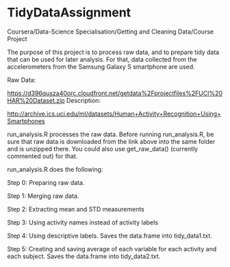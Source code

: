 TidyDataAssignment
==================
Coursera/Data-Science Specialisation/Getting and Cleaning Data/Course Project

The purpose of this project is to process raw data, and to prepare tidy data that can be used for later analysis. 
For that, data collected from the accelerometers from the Samsung Galaxy S smartphone are used. 

Raw Data: 

https://d396qusza40orc.cloudfront.net/getdata%2Fprojectfiles%2FUCI%20HAR%20Dataset.zip 
Description: 

http://archive.ics.uci.edu/ml/datasets/Human+Activity+Recognition+Using+Smartphones

run_analysis.R processes the raw data. Before running run_analysis.R, be sure that raw data is downloaded from the link above into the same folder and is unzipped there. You could also use get_raw_data() (currently commented out) for that.

run_analysis.R does the following:

Step 0: Preparing raw data.

Step 1: Merging raw data.

Step 2: Extracting mean and STD measurements

Step 3: Using activity names instead of activity labels

Step 4: Using descriptive labels. Saves the data.frame into tidy_data1.txt.

Step 5: Creating and saving average of each variable for each activity and each subject. Saves the data.frame into tidy_data2.txt.
